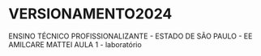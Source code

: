 # VERSIONAMENTO2024
ENSINO TÉCNICO PROFISSIONALIZANTE - ESTADO DE SÃO PAULO - EE AMILCARE MATTEI
AULA 1 - laboratório
